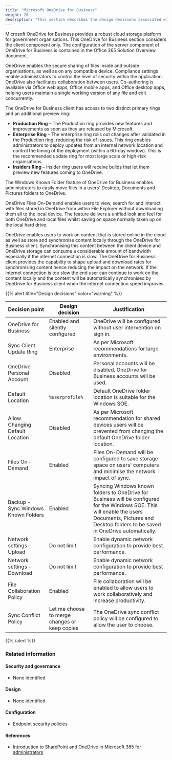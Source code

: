 ```yaml
---
title: "Microsoft OneDrive for Business"
weight: 20
description: "This section describes the design decisions associated with Microsoft OneDrive for Business."
---
```


Microsoft OneDrive for Business provides a robust cloud storage platform for government organisations. This OneDrive for Business section considers the client component only. The configuration of the server component of OneDrive for Business is contained in the Office 365 Solution Overview document.

OneDrive enables the secure sharing of files inside and outside organisations, as well as on any compatible device. Compliance settings enable administrators to control the level of security within the application. OneDrive also facilitates collaboration between users. Co-authoring is available via Office web apps, Office mobile apps, and Office desktop apps, helping users maintain a single working version of any file and edit concurrently.

The OneDrive for Business client has access to two distinct primary rings and an additional preview ring:

- **Production Ring** – The Production ring provides new features and improvements as soon as they are released by Microsoft.
- **Enterprise Ring** – The enterprise ring rolls out changes after validated in the Production ring, reducing the risk of issues. This ring enables administrators to deploy updates from an internal network location and control the timing of the deployment (within a 60-day window). This is the recommended update ring for most large scale or high-risk organisations.
- **Insiders Ring** – Insider ring users will receive builds that let them preview new features coming to OneDrive.

The Windows Known Folder feature of OneDrive for Business enables administrators to easily move files in a users' Desktop, Documents and Pictures folders to OneDrive.

OneDrive Files On-Demand enables users to view, search for and interact with files stored in OneDrive from within File Explorer without downloading them all to the local device. The feature delivers a unified look and feel for both OneDrive and local files whilst saving on space normally taken up on the local hard drive.

OneDrive enables users to work on content that is stored online in the cloud as well as store and synchronise content locally through the OneDrive for Business client. Synchronising this content between the client device and OneDrive storage can consume a considerable amount of bandwidth especially if the internet connection is slow. The OneDrive for Business client provides the capability to shape upload and download rates for synchronising content hence reducing the impact on the network. If the internet connection is too slow the end user can continue to work on the content locally and the content will be automatically synchronised by OneDrive for Business client when the internet connection speed improves.

{{% alert title="Design decisions" color="warning" %}}

| Decision point                      | Design decision                               | Justification                                                                                                                                                                                            |
| ----------------------------------- | --------------------------------------------- | -------------------------------------------------------------------------------------------------------------------------------------------------------------------------------------------------------- |
| OneDrive for Business               | Enabled and silently configured               | OneDrive will be configured without user intervention on sign in.                                                                                                                                        |
| Sync Client Update Ring             | Enterprise                                    | As per Microsoft recommendations for large environments.                                                                                                                                                 |
| OneDrive Personal Account           | Disabled                                      | Personal accounts will be disabled. OneDrive for Business accounts will be used.                                                                                                                         |
| Default Location                    | `%userprofile%`                               | Default OneDrive folder location is suitable for the Windows SOE.                                                                                                                                        |
| Allow Changing Default Location     | Disabled                                      | As per Microsoft recommendation for shared devices users will be prevented from changing the default OneDrive folder location.                                                                           |
| Files On-Demand                     | Enabled                                       | Files On-Demand will be configured to save storage space on users' computers and minimise the network impact of sync.                                                                                    |
| Backup - Sync Windows Known Folders | Enabled                                       | Syncing Windows known folders to OneDrive for Business will be configured for the Windows SOE. This will enable the users Documents, Pictures and Desktop folders to be saved in OneDrive automatically. |
| Network settings – Upload           | Do not limit                                  | Enable dynamic network configuration to provide best performance.                                                                                                                                        |
| Network settings – Download         | Do not limit                                  | Enable dynamic network configuration to provide best performance.                                                                                                                                        |
| File Collaboration Policy           | Enabled                                       | File collaboration will be enabled to allow users to work collaboratively and increase productivity.                                                                                                     |
| Sync Conflict Policy                | Let me choose to merge changes or keep copies | The OneDrive sync conflict policy will be configured to allow the user to choose.                                                                                                                        |

{{% /alert %}}

### Related information

#### Security and governance

- None identified

#### Design

- None identified

#### Configuration

- [Endpoint security policies](/configuration/defender/endpoints/configuration-management/endpoint-security-policies)

#### References

- [Introduction to SharePoint and OneDrive in Microsoft 365 for administrators](https://learn.microsoft.com/sharepoint/introduction)
